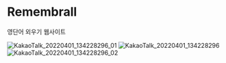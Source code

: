 # Remembrall
영단어 외우기 웹사이트

![KakaoTalk_20220401_134228296_01](https://user-images.githubusercontent.com/65907318/161196292-31ad6606-dc06-4d7d-9d4c-6516997689ca.jpg)
![KakaoTalk_20220401_134228296](https://user-images.githubusercontent.com/65907318/161196285-8cf2dbbd-34a2-40b8-a95d-2d9509eb98ec.jpg)
![KakaoTalk_20220401_134228296_02](https://user-images.githubusercontent.com/65907318/161196293-61a7bd39-7582-4321-9d5a-486a82778355.jpg)
